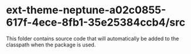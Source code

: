 # ext-theme-neptune-a02c0855-617f-4ece-8fb1-35e25384ccb4/src

This folder contains source code that will automatically be added to the classpath when
the package is used.
